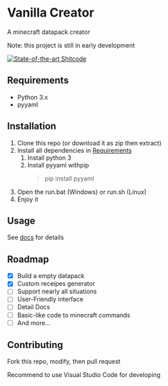 # Vanilla Creator

A minecraft datapack creator

Note: this project is still in early development

[![State-of-the-art Shitcode](https://img.shields.io/static/v1?label=State-of-the-art&message=Shitcode&color=7B5804)](https://github.com/trekhleb/state-of-the-art-shitcode)

## Requirements

- Python 3.x
- pyyaml

## Installation

1. Clone this repo (or download it as zip then extract)
1. Install all dependencies in [Requirements](#requirements)
    1. Install python 3
    2. Install pyyaml withpip
        > pip install pyyaml
1. Open the run.bat (Windows) or run.sh (Linux)
1. Enjoy it

## Usage

See [docs](docs) for details

## Roadmap

- [x] Build a empty datapack
- [x] Custom receipes generator
- [ ] Support nearly all situations
- [ ] User-Friendly interface
- [ ] Detail Docs
- [ ] Basic-like code to minecraft commands
- [ ] And more...

## Contributing

Fork this repo, modify, then pull request

Recommend to use Visual Studio Code for developing
